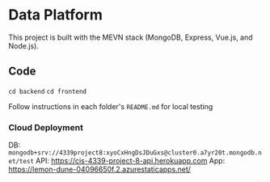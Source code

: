 # Data Platform

This project is built with the MEVN stack (MongoDB, Express, Vue.js, and Node.js).

## Code

`cd backend`
`cd frontend`

Follow instructions in each folder's `README.md` for local testing

### Cloud Deployment

DB: `mongodb+srv://4339project8:xyoCxHngDsJDuGxs@cluster0.a7yr20t.mongodb.net/test`
API: <https://cis-4339-project-8-api.herokuapp.com>
App: <https://lemon-dune-04096650f.2.azurestaticapps.net/>
